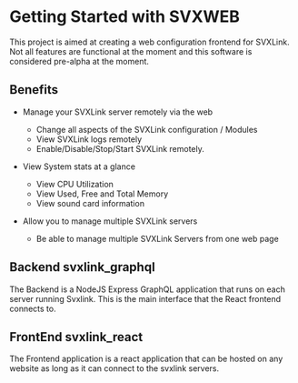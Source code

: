 # Getting Started with SVXWEB

This project is aimed at creating a web configuration frontend for SVXLink. Not all features are functional at the moment and this software is considered pre-alpha at the moment.

## Benefits

- Manage your SVXLink server remotely via the web
  * Change all aspects of the SVXLink configuration / Modules
  * View SVXLink logs remotely
  * Enable/Disable/Stop/Start SVXLink remotely.

- View System stats at a glance
  * View CPU Utilization
  * View Used, Free and Total Memory
  * View sound card information

- Allow you to manage multiple SVXLink servers
  * Be able to manage multiple SVXLink Servers from one web page

## Backend svxlink_graphql

The Backend is a NodeJS Express GraphQL application that runs on each server running Svxlink. This is the main interface that the React frontend connects to.

## FrontEnd svxlink_react

The Frontend application is a react application that can be hosted on any website as long as it can connect to the svxlink servers.

